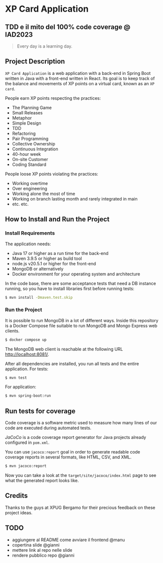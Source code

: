# XP Card Application

## TDD e il mito del 100% code coverage @ IAD2023

> Every day is a learning day.

## Project Description
`XP Card Application` is a web application with a back-end in Spring Boot written in Java with a front-end written in React. Its goal is to keep track of the balance and movements of XP points on a virtual card, known as an `XP card`.

People earn XP points respecting the practices:

* The Planning Game
* Small Releases
* Metaphor
* Simple Design
* TDD
* Refactoring
* Pair Programming
* Collective Ownership
* Continuous Integration
* 40-hour week
* On-site Customer
* Coding Standard

People loose XP points violating the practices:
* Working overtime
* Over engineering
* Working alone the most of time
* Working on branch lasting month and rarely integrated in main
* etc. etc.


## How to Install and Run the Project

### Install Requirements
The application needs:

- Java 17 or higher as a run time for the back-end
- Maven 3.9.5 or higher as build tool
- node.js v20.5.1 or higher for the front-end
- MongoDB or alternatively
- Docker environment for your operating system and architecture

In the code base, there are some acceptance tests that need a DB instance running, so you have to install libraries first before running tests:
```bash
$ mvn install -Dmaven.test.skip
```

### Run the Project
It is possible to run MongoDB in a lot of different ways. Inside this repository is a Docker Compose file suitable to run MongoDB and Mongo Express web clients.

```bash
$ docker compose up
```
The MongoDB web client is reachable at the following URL [http://localhost:8081/](http://localhost:8081/).

After all dependencies are installed, you run all tests and the entire application.
For tests:
```bash
$ mvn test
```
For application:
```bash
$ mvn spring-boot:run
```

## Run tests for coverage
Code coverage is a software metric used to measure how many lines of our code are executed during automated tests.

_JaCoCo_ is a code coverage report generator for Java projects already configured in `pom.xml`.

You can use `jacoco:report` goal in order to generate readable code coverage reports in several formats, like HTML, CSV, and XML.
```bash
$ mvn jacoco:report
```
Now you can take a look at the `target/site/jacoco/index.html` page to see what the generated report looks like.

## Credits
Thanks to the guys at XPUG Bergamo for their precious feedback on these project ideas.

## TODO
- aggiungere al README come avviare il frontend @manu
- copertina slide @gianni
- mettere link al repo nelle slide
- rendere pubblico repo @gianni
